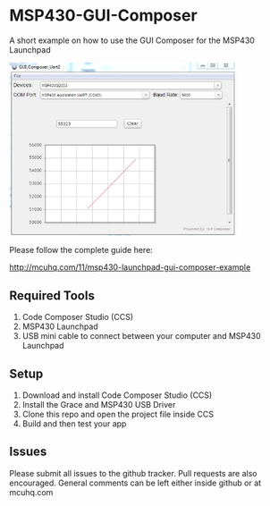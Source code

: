 # MSP430-GUI-Composer
A short example on how to use the GUI Composer for the MSP430 Launchpad

<img src="logo.jpg" width="80%" height="80%" />

Please follow the complete guide here: 

http://mcuhq.com/11/msp430-launchpad-gui-composer-example

## Required Tools

1. Code Composer Studio (CCS)
2. MSP430 Launchpad
3. USB mini cable to connect between your computer and MSP430 Launchpad

## Setup

1. Download and install Code Composer Studio (CCS)
2. Install the Grace and MSP430 USB Driver
3. Clone this repo and open the project file inside CCS
4. Build and then test your app

## Issues

Please submit all issues to the github tracker. Pull requests are also encouraged. General comments can be left either inside github or at mcuhq.com

